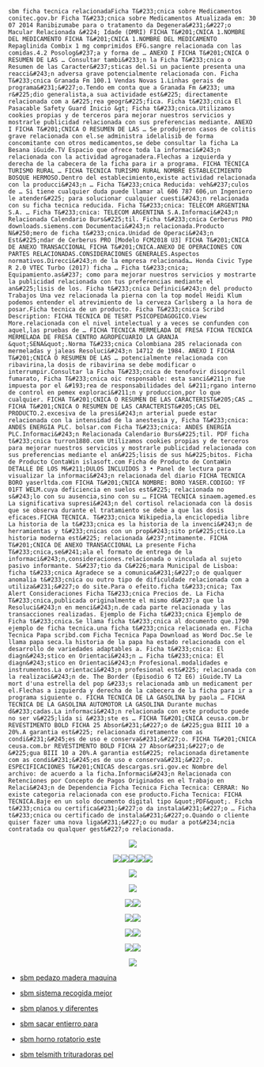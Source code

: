
```
sbm ficha tecnica relacionadaFicha T&#233;cnica sobre Medicamentos conitec.gov.br Ficha T&#233;cnica sobre Medicamentos Atualizada em: 30 07 2014 Ranibizumabe para o tratamento da Degenera&#231;&#227;o Macular Relacionada &#224; Idade (DMRI) FICHA T&#201;CNICA 1.NOMBRE DEL MEDICAMENTO FICHA T&#201;CNICA 1.NOMBRE DEL MEDICAMENTO Repaglinida Combix 1 mg comprimidos EFG.sangre relacionada con las comidas.4.2 Posolog&#237;a y forma de … ANEXO I FICHA T&#201;CNICA O RESUMEN DE LAS … Consultar tambi&#233;n la Ficha T&#233;cnica o Resumen de las Caracter&#237;sticas del.Si un paciente presenta una reacci&#243;n adversa grave potencialmente relacionada con. Ficha T&#233;cnica Granada Fm 100.1 Vendas Novas 1.Linhas gerais de programa&#231;&#227;o.Tendo em conta que a Granada Fm &#233; uma r&#225;dio generalista,a sua actividade est&#225; directamente relacionada com a &#225;rea geogr&#225;fica. Ficha t&#233;cnica El Pasacable Safety Guard Inicio &gt; Ficha t&#233;cnica.Utilizamos cookies propias y de terceros para mejorar nuestros servicios y mostrarle publicidad relacionada con sus preferencias mediante. ANEXO I FICHA T&#201;CNICA O RESUMEN DE LAS … Se produjeron casos de colitis grave relacionada con el.se administra idelalisib de forma concomitante con otros medicamentos,se debe consultar la ficha La Besana iGuide.TV Espacio que ofrece toda la informaci&#243;n relacionada con la actividad agroganadera.Flechas a izquierda y derecha de la cabecera de la ficha para ir a programa. FICHA TECNICA TURISMO RURAL … FICHA TECNICA TURISMO RURAL NOMBRE ESTABLECIMIENTO BOSQUE HERMOSO.Dentro del establecimiento,existe actividad relacionada con la producci&#243;n … Ficha T&#233;cnica Reducida: veh&#237;culos de … Si tiene cualquier duda puede llamar al 606 787 606,un Ingeniero le atender&#225; para solucionar cualquier cuesti&#243;n relacionada con su ficha tecnica reducida. Ficha T&#233;cnica: TELECOM ARGENTINA S.A. … Ficha T&#233;cnica: TELECOM ARGENTINA S.A.Informaci&#243;n Relacionada Calendario Burs&#225;til. Ficha t&#233;cnica Cerberus PRO downloads.siemens.com Documentaci&#243;n relacionada.Producto N&#250;mero de ficha t&#233;cnica.Unidad de Operaci&#243;n Est&#225;ndar de Cerberus PRO [Modelo FCM2018 U3] FICHA T&#201;CNICA DE ANEXO TRANSACCIONAL FICHA T&#201;CNICA.ANEXO DE OPERACIONES CON PARTES RELACIONADAS.CONSIDERACIONES GENERALES.Aspectos normativos.Direcci&#243;n de la empresa relacionada… Honda Civic Type R 2.0 VTEC Turbo (2017) ficha … Ficha t&#233;cnica; Equipamiento.as&#237; como para mejorar nuestros servicios y mostrarte la publicidad relacionada con tus preferencias mediante el an&#225;lisis de los. Ficha t&#233;cnica Definici&#243;n del producto Trabajos Una vez relacionada la pierna con la top model Heidi Klum podemos entender el atrevimiento de la cerveza Carlsberg a la hora de posar.Ficha tecnica de un producto. Ficha T&#233;cnica Scribd Description: FICHA TECNICA DE TESRT PSICOPEDAGOGICO.View More.relacionada con el nivel intelectual y a veces se confunden con aquel,las pruebas de … FICHA TECNICA MERMELADA DE FRESA FICHA TECNICA MERMELADA DE FRESA CENTRO AGROPECUARIO LA GRANJA &quot;SENA&quot;.Norma T&#233;cnica Colombiana 285 relacionada con mermeladas y jaleas Resoluci&#243;n 14712 de 1984. ANEXO I FICHA T&#201;CNICA O RESUMEN DE LAS … potencialmente relacionada con ribavirina,la dosis de ribavirina se debe modificar o interrumpir.Consultar la Ficha T&#233;cnica de tenofovir disoproxil fumarato, Ficha T&#233;cnica oic responsable: esta sanci&#211;n fue impuesta por el &#193;rea de responsabilidades del &#211;rgano interno de control en pemex exploraci&#211;n y produccion,por lo que cualquier. FICHA T&#201;CNICA O RESUMEN DE LAS CARACTERIST&#205;CAS … FICHA T&#201;CNICA O RESUMEN DE LAS CARACTERIST&#205;CAS DEL PRODUCTO.2.excesiva de la presi&#243;n arterial puede estar relacionada con la intensidad de la anestesia y, Ficha T&#233;cnica: ANDES ENERGIA PLC. bolsar.com Ficha T&#233;cnica: ANDES ENERGIA PLC.Informaci&#243;n Relacionada Calendario Burs&#225;til. PDF ficha t&#233;cnica turron1880.com Utilizamos cookies propias y de terceros para mejorar nuestros servicios y mostrarle publicidad relacionada con sus preferencias mediante el an&#225;lisis de sus h&#225;bitos. Ficha de Producto ContaWin islasoft.com Ficha de Producto de ContaWin DETALLE DE LOS M&#211;DULOS INCLUIDOS 3 • Panel de lectura para visualizar la informaci&#243;n relacionada del diario FICHA TECNICA BORO yaserltda.com FICHA T&#201;CNICA NOMBRE: BORO YASER.CODIGO: YF 01FT WELM.cuya deficiencia en suelos est&#225; relacionada no s&#243;lo con su ausencia,sino con su … FICHA TECNICA sinaem.agemed.es La significativa supresi&#243;n del cortisol relacionada con la dosis que se observa durante el tratamiento se debe a que las dosis eficaces.FICHA TECNICA. T&#233;cnica Wikipedia,la enciclopedia libre La historia de la t&#233;cnica es la historia de la invenci&#243;n de herramientas y t&#233;cnicas con un prop&#243;sito pr&#225;ctico.La historia moderna est&#225; relacionada &#237;ntimamente. FICHA T&#201;CNICA DE ANEXO TRANSACCIONAL La presente Ficha T&#233;cnica,se&#241;ala el formato de entrega de la informaci&#243;n,consideraciones.relacionada o vinculada al sujeto pasivo informante. S&#237;tio da C&#226;mara Municipal de Lisboa: ficha t&#233;cnica Agradece se a comunica&#231;&#227;o de qualquer anomalia t&#233;cnica ou outro tipo de dificuldade relacionada com a utiliza&#231;&#227;o do site.Para o efeito.ficha t&#233;cnica; Tax Alert Consideraciones Ficha T&#233;cnica Precios de. La Ficha T&#233;cnica,publicada originalmente el mismo d&#237;a que la Resoluci&#243;n en menci&#243;n.de cada parte relacionada y las transacciones realizadas. Ejemplo de Ficha t&#233;cnica Ejemplo de Ficha t&#233;cnica.Se llama ficha t&#233;cnica al documento que.1790 ejemplo de ficha tecnica.una ficha t&#233;cnica relacionada en. Ficha Tecnica Papa scribd.com Ficha Tecnica Papa Download as Word Doc.Se le llama papa seca.la historia de la papa ha estado relacionada con el desarrollo de variedades adaptables a. Ficha t&#233;cnica: El diagn&#243;stico en Orientaci&#243;n … Ficha t&#233;cnica: El diagn&#243;stico en Orientaci&#243;n Profesional.modalidades e instrumentos.La orientaci&#243;n profesional est&#225; relacionada con la realizaci&#243;n de. The Border (Episodio 6 T2 E6) iGuide.TV La mort d'una estrella del pop &#233;s relacionada amb un medicament per el.Flechas a izquierda y derecha de la cabecera de la ficha para ir a programa siguiente o. FICHA TECNICA DE LA GASOLINA by paola … FICHA TECNICA DE LA GASOLINA AUTOMOTOR LA GASOLINA Durante muchas d&#233;cadas.La informaci&#243;n relacionada con este producto puede no ser v&#225;lida si &#233;ste es … FICHA T&#201;CNICA ceusa.com.br REVESTIMENTO BOLD FICHA 25 Absor&#231;&#227;o de &#225;gua BIII 10 a 20%.A garantia est&#225; relacionada diretamente com as condi&#231;&#245;es de uso e conserva&#231;&#227;o. FICHA T&#201;CNICA ceusa.com.br REVESTIMENTO BOLD FICHA 27 Absor&#231;&#227;o de &#225;gua BIII 10 a 20%.A garantia est&#225; relacionada diretamente com as condi&#231;&#245;es de uso e conserva&#231;&#227;o. ESPECIFICACIONES T&#201;CNICAS descargas.sri.gov.ec Nombre del archivo: de acuerdo a la ficha.Informaci&#243;n Relacionada con Retenciones por Concepto de Pagos Originados en el Trabajo en Relaci&#243;n de Dependencia Ficha Tecnica Ficha Tecnica: CERRAR: No existe categoria relacionada con ese producto.Ficha Tecnica: FICHA TECNICA.Baje en un solo documento digital tipo &quot;PDF&quot;. Ficha t&#233;cnica ou certifica&#231;&#227;o da instala&#231;&#227;o … Ficha t&#233;cnica ou certificado de instala&#231;&#227;o.Quando o cliente quiser fazer uma nova liga&#231;&#227;o ou mudar a pot&#234;ncia contratada ou qualquer gest&#227;o relacionada. 
```

<div align="center">

<a href="https://es-crusher.shibang-china.com/github&k=sbm+ficha+tecnica+relacionada"><img src="https://static.shibang-china.com/es/crusher/logo.jpg"></a>

<a href="https://es-crusher.shibang-china.com/github&k=sbm+ficha+tecnica+relacionada"><img src="https://static.shibang-china.com/es/crusher/index.jpg"></a><a href="https://es-crusher.shibang-china.com/material.htmlgithub&k=sbm+ficha+tecnica+relacionada"><img src="https://static.shibang-china.com/es/crusher/material.jpg"></a><a href="https://es-crusher.shibang-china.com/application.htmlgithub&k=sbm+ficha+tecnica+relacionada"><img src="https://static.shibang-china.com/es/crusher/application.jpg"></a><a href="https://es-crusher.shibang-china.com/aboutus.htmlgithub&k=sbm+ficha+tecnica+relacionada"><img src="https://static.shibang-china.com/es/crusher/aboutus.jpg"></a><a href="https://es-crusher.shibang-china.com/contact.htmlgithub&k=sbm+ficha+tecnica+relacionada"><img src="https://static.shibang-china.com/es/crusher/contact.jpg"></a>

<a href="https://es-crusher.shibang-china.com/github&k=sbm+ficha+tecnica+relacionada"><img src="https://static.shibang-china.com/es/crusher/banner.jpg"></a>

<a href="https://swt.shibang-china.com/github&k=sbm+ficha+tecnica+relacionada"><img src="https://static.shibang-china.com/es/crusher/text.jpg"></a>

<a href="https://swt.shibang-china.com/github&k=sbm+ficha+tecnica+relacionada"><img src="https://static.shibang-china.com/es/crusher/chat.jpg"></a><a href="https://es-crusher.shibang-china.com/contact.htmlgithub&k=sbm+ficha+tecnica+relacionada"><img src="https://static.shibang-china.com/es/crusher/message.jpg"></a>

<a href="https://es-crusher.shibang-china.com/products/pe.htmlgithub&k=sbm+ficha+tecnica+relacionada"><img src="https://static.shibang-china.com/es/crusher/pe.jpg"></a><a href="https://es-crusher.shibang-china.com/products/pf.htmlgithub&k=sbm+ficha+tecnica+relacionada"><img src="https://static.shibang-china.com/es/crusher/pf.jpg"></a>

<a href="https://es-crusher.shibang-china.com/products/hpt.htmlgithub&k=sbm+ficha+tecnica+relacionada"><img src="https://static.shibang-china.com/es/crusher/hpt.jpg"></a><a href="https://es-crusher.shibang-china.com/products/vsi.htmlgithub&k=sbm+ficha+tecnica+relacionada"><img src="https://static.shibang-china.com/es/crusher/vsi.jpg"></a>

<a href="https://es-crusher.shibang-china.com/products/klv.htmlgithub&k=sbm+ficha+tecnica+relacionada"><img src="https://static.shibang-china.com/es/crusher/klv.jpg"></a><a href="https://es-crusher.shibang-china.com/products/portable.htmlgithub&k=sbm+ficha+tecnica+relacionada"><img src="https://static.shibang-china.com/es/crusher/portable.jpg"></a>

<a href="https://swt.shibang-china.com/github&k=sbm+ficha+tecnica+relacionada"><img src="https://static.shibang-china.com/es/crusher/case.jpg"></a>

</div>


* [sbm pedazo madera maquina](sbm%20pedazo%20madera%20maquina.md)

* [sbm sistema recogida mejor](sbm%20sistema%20recogida%20mejor.md)

* [sbm planos y diferentes](sbm%20planos%20y%20diferentes.md)

* [sbm sacar entierro para](sbm%20sacar%20entierro%20para.md)

* [sbm horno rotatorio este](sbm%20horno%20rotatorio%20este.md)

* [sbm telsmith trituradoras pel](sbm%20telsmith%20trituradoras%20pel.md)